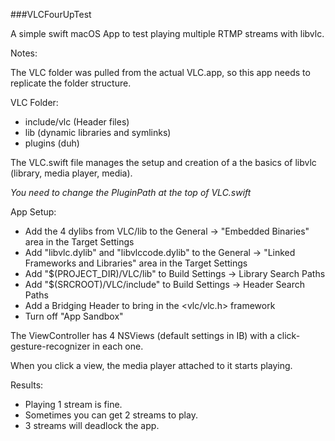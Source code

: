 ###VLCFourUpTest

A simple swift macOS App to test playing multiple RTMP streams with libvlc.

Notes:

The VLC folder was pulled from the actual VLC.app, so this app needs to replicate the folder structure.


VLC Folder:
- include/vlc (Header files)
- lib (dynamic libraries and symlinks)
- plugins (duh)

The VLC.swift file manages the setup and creation of a the basics of libvlc (library, media player, media).

*You need to change the PluginPath at the top of VLC.swift*

App Setup:
- Add the 4 dylibs from VLC/lib to the General -> "Embedded Binaries" area in the Target Settings
- Add "libvlc.dylib" and "libvlccode.dylib" to the General -> "Linked Frameworks and Libraries" area in the Target Settings
- Add "$(PROJECT_DIR)/VLC/lib" to Build Settings -> Library Search Paths
- Add "$(SRCROOT)/VLC/include" to Build Settings -> Header Search Paths
- Add a Bridging Header to bring in the <vlc/vlc.h> framework
- Turn off "App Sandbox"


The ViewController has 4 NSViews (default settings in IB) with a click-gesture-recognizer in each one.

When you click a view, the media player attached to it starts playing.


Results:
- Playing 1 stream is fine.
- Sometimes you can get 2 streams to play.
- 3 streams will deadlock the app.
